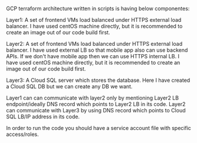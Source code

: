 GCP terraform architecture written in scripts is having below componentes:

Layer1: 
A set of frontend VMs load balanced under HTTPS external load balancer.
I have used centOS machine directly, but it is recommended to create an image out of our code build first.

Layer2:
A set of frontend VMs load balanced under HTTPS external load balancer.
I have used external LB so that mobile app also can use backend APIs.
If we don't have mobile app then we can use HTTPS internal LB.
I have used centOS machine directly, but it is recommended to create an image out of our code build first.

Layer3:
A Cloud SQL server which stores the database.
Here I have created a Cloud SQL DB but we can create any DB we want.

Layer1 can can communicate with layer2 only by mentioning Layer2 LB endpoint/ideally DNS record which points to Layer2 LB in its code.
Layer2 can communicate with Layer3 by using DNS record which points to Cloud SQL LB/IP address in its code.

In order to run the code you should have a service account file with specific access/roles.
